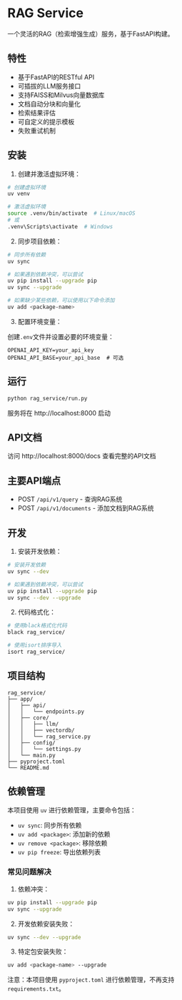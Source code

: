 # RAG Service

一个灵活的RAG（检索增强生成）服务，基于FastAPI构建。

## 特性

- 基于FastAPI的RESTful API
- 可插拔的LLM服务接口
- 支持FAISS和Milvus向量数据库
- 文档自动分块和向量化
- 检索结果评估
- 可自定义的提示模板
- 失败重试机制

## 安装

1. 创建并激活虚拟环境：

```bash
# 创建虚拟环境
uv venv

# 激活虚拟环境
source .venv/bin/activate  # Linux/macOS
# 或
.venv\Scripts\activate  # Windows
```

2. 同步项目依赖：

```bash
# 同步所有依赖
uv sync

# 如果遇到依赖冲突，可以尝试
uv pip install --upgrade pip
uv sync --upgrade

# 如果缺少某些依赖，可以使用以下命令添加
uv add <package-name>
```

3. 配置环境变量：

创建`.env`文件并设置必要的环境变量：

```env
OPENAI_API_KEY=your_api_key
OPENAI_API_BASE=your_api_base  # 可选
```

## 运行

```bash
python rag_service/run.py
```

服务将在 http://localhost:8000 启动

## API文档

访问 http://localhost:8000/docs 查看完整的API文档

## 主要API端点

- POST `/api/v1/query` - 查询RAG系统
- POST `/api/v1/documents` - 添加文档到RAG系统

## 开发

1. 安装开发依赖：

```bash
# 安装开发依赖
uv sync --dev

# 如果遇到依赖冲突，可以尝试
uv pip install --upgrade pip
uv sync --dev --upgrade
```

2. 代码格式化：

```bash
# 使用black格式化代码
black rag_service/

# 使用isort排序导入
isort rag_service/
```

## 项目结构

```
rag_service/
├── app/
│   ├── api/
│   │   └── endpoints.py
│   ├── core/
│   │   ├── llm/
│   │   ├── vectordb/
│   │   └── rag_service.py
│   ├── config/
│   │   └── settings.py
│   └── main.py
├── pyproject.toml
└── README.md
```

## 依赖管理

本项目使用 `uv` 进行依赖管理，主要命令包括：

- `uv sync`: 同步所有依赖
- `uv add <package>`: 添加新的依赖
- `uv remove <package>`: 移除依赖
- `uv pip freeze`: 导出依赖列表

### 常见问题解决

1. 依赖冲突：
```bash
uv pip install --upgrade pip
uv sync --upgrade
```

2. 开发依赖安装失败：
```bash
uv sync --dev --upgrade
```

3. 特定包安装失败：
```bash
uv add <package-name> --upgrade
```

注意：本项目使用 `pyproject.toml` 进行依赖管理，不再支持 `requirements.txt`。 